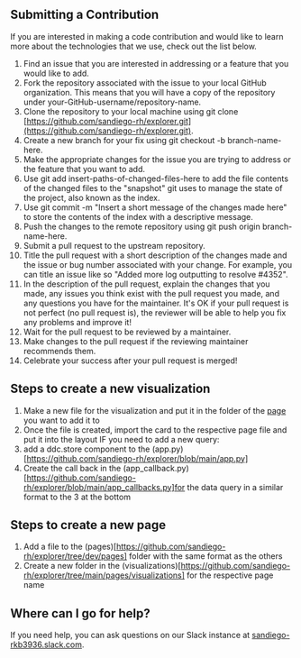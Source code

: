 ## Submitting a Contribution
If you are interested in making a code contribution and would like to learn more about the technologies that we use, check out the list below.

1. Find an issue that you are interested in addressing or a feature that you would like to add.
2. Fork the repository associated with the issue to your local GitHub organization. This means that you will have a copy of the repository under your-GitHub-username/repository-name.
3. Clone the repository to your local machine using git clone [https://github.com/sandiego-rh/explorer.git](https://github.com/sandiego-rh/explorer.git).
4. Create a new branch for your fix using git checkout -b branch-name-here.
5. Make the appropriate changes for the issue you are trying to address or the feature that you want to add.
6. Use git add insert-paths-of-changed-files-here to add the file contents of the changed files to the "snapshot" git uses to manage the state of the project, also known as the index.
7. Use git commit -m "Insert a short message of the changes made here" to store the contents of the index with a descriptive message.
8. Push the changes to the remote repository using git push origin branch-name-here.
9. Submit a pull request to the upstream repository.
10. Title the pull request with a short description of the changes made and the issue or bug number associated with your change. For example, you can title an issue like so "Added more log outputting to resolve #4352".
11. In the description of the pull request, explain the changes that you made, any issues you think exist with the pull request you made, and any questions you have for the maintainer. It's OK if your pull request is not perfect (no pull request is), the reviewer will be able to help you fix any problems and improve it!
12. Wait for the pull request to be reviewed by a maintainer.
13. Make changes to the pull request if the reviewing maintainer recommends them.
14. Celebrate your success after your pull request is merged!

## Steps to create a new visualization
1. Make a new file for the visualization and put it in the folder of the [page](https://github.com/sandiego-rh/explorer/tree/main/pages) you want to add it to
2. Once the file is created, import the card to the respective page file and put it into the layout
IF you need to add a new query:
3. add a ddc.store component to the (app.py)[https://github.com/sandiego-rh/explorer/blob/main/app.py]
4. Create the call back in the (app_callback.py)[https://github.com/sandiego-rh/explorer/blob/main/app_callbacks.py]for the data query in a similar format to the 3 at the bottom

## Steps to create a new page
1. Add a file to the (pages)[https://github.com/sandiego-rh/explorer/tree/dev/pages] folder with the same format as the others
2. Create a new folder in the (visualizations)[https://github.com/sandiego-rh/explorer/tree/main/pages/visualizations] for the respective page name

## Where can I go for help?
If you need help, you can ask questions on our Slack instance at [sandiego-rkb3936.slack.com](https://sandiego-rkb3936.slack.com).
